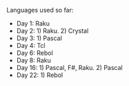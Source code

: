 Languages used so far:
- Day 1: Raku
- Day 2: 1) Raku. 2) Crystal
- Day 3: 1) Pascal
- Day 4: Tcl
- Day 6: Rebol
- Day 8: Raku
- Day 16: 1) Pascal, F#, Raku. 2) Pascal
- Day 22: 1) Rebol
